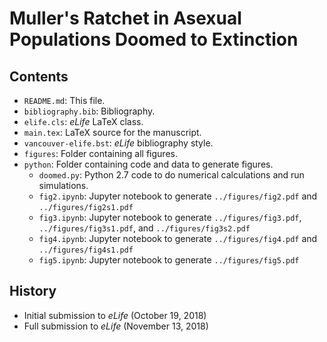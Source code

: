 # Muller's Ratchet in Asexual Populations Doomed to Extinction

## Contents

* `README.md`: This file.
* `bibliography.bib`: Bibliography.
* `elife.cls`: *eLife* LaTeX class.
* `main.tex`: LaTeX source for the manuscript.
* `vancouver-elife.bst`: *eLife* bibliography style.
* `figures`: Folder containing all figures.
* `python`: Folder containing code and data to generate figures.
    * `doomed.py`: Python 2.7 code to do numerical calculations and run simulations.
    * `fig2.ipynb`: Jupyter notebook to generate `../figures/fig2.pdf` and `../figures/fig2s1.pdf`
    * `fig3.ipynb`: Jupyter notebook to generate `../figures/fig3.pdf`, `../figures/fig3s1.pdf`, and `../figures/fig3s2.pdf`
    * `fig4.ipynb`: Jupyter notebook to generate `../figures/fig4.pdf` and `../figures/fig4s1.pdf`
    * `fig5.ipynb`: Jupyter notebook to generate `../figures/fig5.pdf`


## History

* Initial submission to *eLife* (October 19, 2018)
* Full submission to *eLife* (November 13, 2018)

